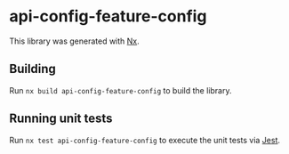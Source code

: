 # api-config-feature-config

This library was generated with [Nx](https://nx.dev).

## Building

Run `nx build api-config-feature-config` to build the library.

## Running unit tests

Run `nx test api-config-feature-config` to execute the unit tests via [Jest](https://jestjs.io).
